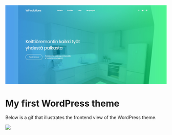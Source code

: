 <img src="images/wp-teema-etusivu.jpg"/>

# My first WordPress theme

Below is a gif that illustrates the frontend view of the WordPress theme.

<img src="images/first-wptheme.gif"/>
